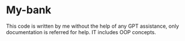 # My-bank
This code is written by me without the help of any GPT assistance, only documentation is referred for help. IT includes OOP concepts.
